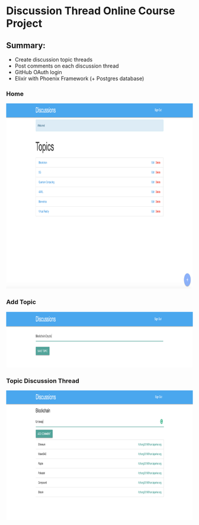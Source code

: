 # Discussion Thread Online Course Project

## Summary:
- Create discussion topic threads
- Post comments on each discussion thread
- GitHub OAuth login
- Elixir with Phoenix Framework (+ Postgres database)

### Home
<img src="https://github.com/ltchang2019/Discussion-Thread-Elixir-Phoenix/blob/master/assets/discussions_home.png" width="1000" height="500" />
<br>

### Add Topic
<img src="https://github.com/ltchang2019/Discussion-Thread-Elixir-Phoenix/blob/master/assets/discussions_add.png" width="1000" height="150" />
<br>

### Topic Discussion Thread
<img src="https://github.com/ltchang2019/Discussion-Thread-Elixir-Phoenix/blob/master/assets/discussions_thread.png" width="1000" height="350" />
<br>




